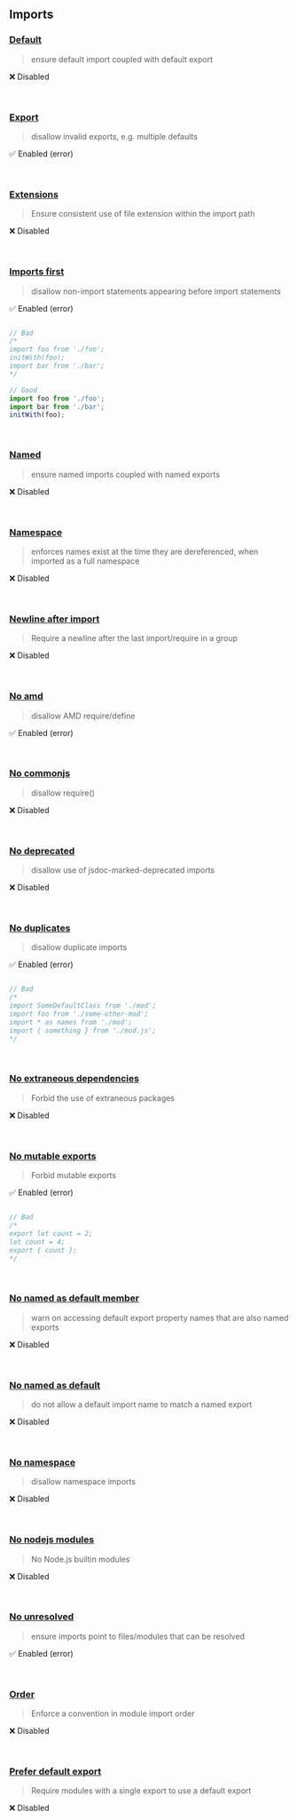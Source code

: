 
## Imports


### [Default](https://github.com/benmosher/eslint-plugin-import/blob/master/docs/rules/default.md)

> ensure default import coupled with default export


:x: Disabled

<br />



### [Export](https://github.com/benmosher/eslint-plugin-import/blob/master/docs/rules/export.md)

> disallow invalid exports, e.g. multiple defaults


:white_check_mark: Enabled (error)

<br />



### [Extensions](https://github.com/benmosher/eslint-plugin-import/blob/master/docs/rules/extensions.md)

> Ensure consistent use of file extension within the import path


:x: Disabled

<br />



### [Imports first](https://github.com/benmosher/eslint-plugin-import/blob/master/docs/rules/imports-first.md)

> disallow non-import statements appearing before import statements


:white_check_mark: Enabled (error)

```javascript

// Bad
/*
import foo from './foo';
initWith(foo);
import bar from './bar';
*/

// Good
import foo from './foo';
import bar from './bar';
initWith(foo);

```
<br />



### [Named](https://github.com/benmosher/eslint-plugin-import/blob/master/docs/rules/named.md)

> ensure named imports coupled with named exports


:x: Disabled

<br />



### [Namespace](https://github.com/benmosher/eslint-plugin-import/blob/master/docs/rules/namespace.md)

> enforces names exist at the time they are dereferenced, when imported as a full namespace


:x: Disabled

<br />



### [Newline after import](https://github.com/benmosher/eslint-plugin-import/blob/master/docs/rules/newline-after-import.md)

> Require a newline after the last import/require in a group


:x: Disabled

<br />



### [No amd](https://github.com/benmosher/eslint-plugin-import/blob/master/docs/rules/no-amd.md)

> disallow AMD require/define


:white_check_mark: Enabled (error)

<br />



### [No commonjs](https://github.com/benmosher/eslint-plugin-import/blob/master/docs/rules/no-commonjs.md)

> disallow require()


:x: Disabled

<br />



### [No deprecated](https://github.com/benmosher/eslint-plugin-import/blob/master/docs/rules/no-deprecated.md)

> disallow use of jsdoc-marked-deprecated imports


:x: Disabled

<br />



### [No duplicates](https://github.com/benmosher/eslint-plugin-import/blob/master/docs/rules/no-duplicates.md)

> disallow duplicate imports


:white_check_mark: Enabled (error)

```javascript

// Bad
/*
import SomeDefaultClass from './mod';
import foo from './some-other-mod';
import * as names from './mod';
import { something } from './mod.js';
*/

```
<br />



### [No extraneous dependencies](https://github.com/benmosher/eslint-plugin-import/blob/master/docs/rules/no-extraneous-dependencies.md)

> Forbid the use of extraneous packages


:x: Disabled

<br />



### [No mutable exports](https://github.com/benmosher/eslint-plugin-import/blob/master/docs/rules/no-mutable-exports.md)

> Forbid mutable exports


:white_check_mark: Enabled (error)

```javascript

// Bad
/*
export let count = 2;
let count = 4;
export { count };
*/

```
<br />



### [No named as default member](https://github.com/benmosher/eslint-plugin-import/blob/master/docs/rules/no-named-as-default-member.md)

> warn on accessing default export property names that are also named exports


:x: Disabled

<br />



### [No named as default](https://github.com/benmosher/eslint-plugin-import/blob/master/docs/rules/no-named-as-default.md)

> do not allow a default import name to match a named export


:x: Disabled

<br />



### [No namespace](https://github.com/benmosher/eslint-plugin-import/blob/master/docs/rules/no-namespace.md)

> disallow namespace imports


:x: Disabled

<br />



### [No nodejs modules](https://github.com/benmosher/eslint-plugin-import/blob/master/docs/rules/no-nodejs-modules.md)

> No Node.js builtin modules


:x: Disabled

<br />



### [No unresolved](https://github.com/benmosher/eslint-plugin-import/blob/master/docs/rules/no-unresolved.md)

> ensure imports point to files/modules that can be resolved


:white_check_mark: Enabled (error)

<br />



### [Order](https://github.com/benmosher/eslint-plugin-import/blob/master/docs/rules/order.md)

> Enforce a convention in module import order


:x: Disabled

<br />



### [Prefer default export](https://github.com/benmosher/eslint-plugin-import/blob/master/docs/rules/prefer-default-export.md)

> Require modules with a single export to use a default export


:x: Disabled

<br />


